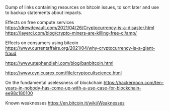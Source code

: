 Dump of links containing resources on bitcoin issues, to sort later and use to backup statements about impacts.

Effects on free compute services 
 https://drewdevault.com/2021/04/26/Cryptocurrency-is-a-disaster.html
https://layerci.com/blog/crypto-miners-are-killing-free-ci/amp/

Effects on consumers using bitcoin
https://www.currentaffairs.org/2021/04/why-cryptocurrency-is-a-giant-fraud

https://www.stephendiehl.com/blog/banbitcoin.html

https://www.cynicusrex.com/file/cryptocultscience.html

On the fundamental uselessness of blockchain
https://hackernoon.com/ten-years-in-nobody-has-come-up-with-a-use-case-for-blockchain-ee98c180100

Known weaknesses
https://en.bitcoin.it/wiki/Weaknesses
